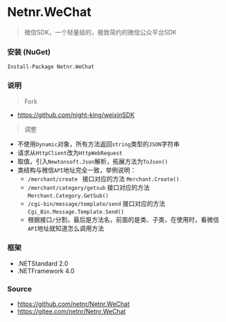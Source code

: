 # Netnr.WeChat
> 微信SDK，一个轻量级的，极致简约的微信公众平台SDK

### 安装 (NuGet)
```
Install-Package Netnr.WeChat
```
### 说明
> Fork
- https://github.com/night-king/weixinSDK

> 调整
- 不使用`Dynamic`对象，所有方法返回`string`类型的`JSON`字符串
- 请求从`HttpClient`改为`HttpWebRequest`
- 取值，引入`Newtonsoft.Json`解析，拓展方法为`ToJson()`
- 类结构与微信`API`地址完全一致，举例说明：
    - `/merchant/create ` 接口对应的方法 `Merchant.Create()`
    - `/merchant/category/getsub` 接口对应的方法 `Merchant.Category.GetSub()`
    - `/cgi-bin/message/template/send` 接口对应的方法 `Cgi_Bin.Message.Template.Send()`
    - 根据接口`/`分割，最后是方法名，前面的是类、子类，在使用时，看微信`API`地址就知道怎么调用方法

### 框架
- .NETStandard 2.0
- .NETFramework 4.0

### Source
- <https://github.com/netnr/Netnr.WeChat>
- <https://gitee.com/netnr/Netnr.WeChat>
